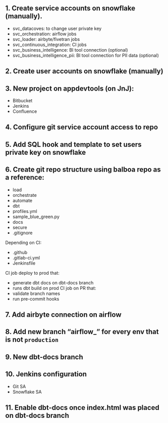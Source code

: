 ## 1. Create service accounts on snowflake (manually).

- svc_datacoves: to change user private key
- svc_orchestration: airflow jobs
- svc_loader: airbyte/fivetran jobs
- svc_continuous_integration: CI jobs
- svc_business_intelligence: BI tool connection (optional)
- svc_business_intelligence_pii: BI tool connection for PII data (optional)

## 2. Create user accounts on snowflake (manually)

## 3. New project on appdevtools (on JnJ):

- Bitbucket
- Jenkins
- Confluence

## 4. Configure git service account access to repo

## 5. Add SQL hook and template to set users private key on snowflake

## 6. Create git repo structure using balboa repo as a reference:

- load
- orchestrate
- automate
- dbt
- profiles.yml
- sample_blue_green.py
- docs
- secure
- .gitignore

Depending on CI:

- .github
- .gitlab-ci.yml
- Jenkinsfile

CI job deploy to prod that:

- generate dbt docs on dbt-docs branch
- runs dbt build on prod
  CI job on PR that:
- validate branch names
- run pre-commit hooks

## 7. Add airbyte connection on airflow

## 8. Add new branch “airflow\_<env name>” for every env that is not `production`

## 9. New dbt-docs branch

## 10. Jenkins configuration

- Git SA
- Snowflake SA

## 11. Enable dbt-docs once index.html was placed on dbt-docs branch
